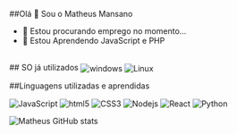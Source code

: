 ##Olá 👋 Sou o Matheus Mansano

- 🔭 Estou procurando emprego no momento...
- 🌱 Estou Aprendendo JavaScript e PHP


<div style="display: inline_block"><br/>
 ## SO já utilizados
 
 <img align="center" alt="windows" src="https://img.shields.io/badge/Windows-0078D6?style=for-the-badge&logo=windows&logoColor=white"/>
 <img align="center" alt="Linux" src="https://img.shields.io/badge/Linux-FCC624?style=for-the-badge&logo=linux&logoColor=black"/>
 
 ##Linguagens utilizadas e aprendidas
 
 <img align="center" alt="JavaScript" src="https://img.shields.io/badge/JavaScript-F7DF1E?style=for-the-badge&logo=javascript&logoColor=black"/>
 <img align="center" alt="html5" src="https://img.shields.io/badge/HTML5-E34F26?style=for-the-badge&logo=html5&logoColor=white"/>
 <img align="center" alt="CSS3" src="https://img.shields.io/badge/CSS3-1572B6?style=for-the-badge&logo=css3&logoColor=white"/>
 <img align="center" alt="Nodejs" src="https://img.shields.io/badge/Node.js-43853D?style=for-the-badge&logo=node.js&logoColor=white"/>
 <img align="center" alt="React" src="https://img.shields.io/badge/React-20232A?style=for-the-badge&logo=react&logoColor=61DAFB"/>
 <img align="center" alt="Python" src="https://img.shields.io/badge/Python-14354C?style=for-the-badge&logo=python&logoColor=white"/> 

 
  </div>
  
  
  
![Matheus GitHub stats](https://github-readme-stats.vercel.app/api?username=devMansano&show_icons=true&theme=dark)
